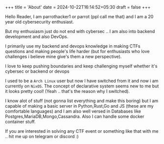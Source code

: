 +++
title = 'About'
date = 2024-10-22T16:14:52+05:30
draft = false
+++

Hello Reader, I am parrothacker1 or parrot (ppl call me that) and I am a 20 year old cybersecurity enthusiast. 

But my enthusiasm just do not end with cybersec .. I am also into backend development and also DevOps. 

I primarily use my backend and devops knowledge in making CTFs questions and making people's life harder (but for enthusiasts who love challenges i believe mine give's them a new perspective).

I love to keep pushing boundaries and keep challenging myself whether it's cybersec or backend or devops

I used to be a ```Arch Linux``` user but now I have switched from it and now i am currently on ```NixOS```. The concept of declarative system seems new to me but it looks pretty cool! (Yeah .. that's the reason why I switched).

I know alot of stuff (not gonna list everything and make this boring) but I am capable of making a basic server in Python,Rust,Go and JS (these are my comfortable languages) and I am also well versed in Databases like Postgres,MariaDB,Mongo,Cassandra. Also I can handle some docker container stuff.

If you are interested in solving any CTF event or something like that with me .. hit me up on telegram or discord :)  
